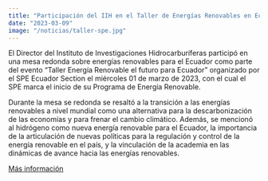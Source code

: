 ```yaml
---
title: "Participación del IIH en el Taller de Energías Renovables en Ecuador, organizado por la SPE Ecuador Section"
date: "2023-03-09"
image: "/noticias/taller-spe.jpg"
---
```


El Director del Instituto de Investigaciones Hidrocarburíferas participó en una mesa redonda sobre energías renovables para el Ecuador como parte del evento “Taller Energía Renovable el futuro para Ecuador” organizado por el SPE Ecuador Section el miércoles 01 de marzo de 2023, con el cual el SPE marca el inicio de su Programa de Energía Renovable. 

Durante la mesa se redonda se resaltó a la transición a las energías renovables a nivel mundial como una alternativa para la descarbonización de las economías y para frenar el cambio climático. Además, se mencionó al hidrógeno como nueva energía renovable para el Ecuador, la importancia de la articulación de nuevas políticas para la regulación y control de la energía renovable en el país, y la vinculación de la academia en las dinámicas de avance hacia las energías renovables.

[Más información](https://spe-ecuador.org/exitoso-taller-energias-renovables-ecuador)
